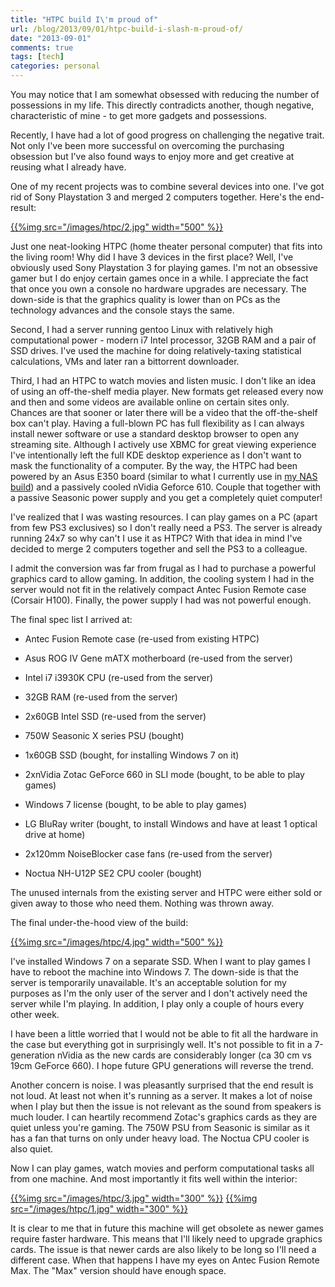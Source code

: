 ```yaml
---
title: "HTPC build I\'m proud of"
url: /blog/2013/09/01/htpc-build-i-slash-m-proud-of/
date: "2013-09-01"
comments: true
tags: [tech]
categories: personal
---
```


You may notice that I am somewhat obsessed with reducing the number of possessions in my life. This directly contradicts another, though negative, characteristic of mine - to get more gadgets and possessions.

Recently, I have had a lot of good progress on challenging the negative trait. Not only I've been more successful on overcoming the purchasing obsession but I've also found ways to enjoy more and get creative at reusing what I already have.

One of my recent projects was to combine several devices into one. I've got rid of Sony Playstation 3 and merged 2 computers together. Here's the end-result:

[{{%img src="/images/htpc/2.jpg" width="500" %}}](/images/htpc/2.jpg)

<!--more-->

Just one neat-looking HTPC (home theater personal computer) that fits into the living room! Why did I have 3 devices in the first place? Well, I've obviously used Sony Playstation 3 for playing games. I'm not an obsessive gamer but I do enjoy certain games once in a while. I appreciate the fact that once you own a console no hardware upgrades are necessary. The down-side is that the graphics quality is lower than on PCs as the technology advances and the console stays the same.

Second, I had a server running gentoo Linux with relatively high computational power - modern i7 Intel processor, 32GB RAM and a pair of SSD drives. I've used the machine for doing relatively-taxing statistical calculations, VMs and later ran a bittorrent downloader.

Third, I had an HTPC to watch movies and listen music. I don't like an idea of using an off-the-shelf media player. New formats get released every now and then and some videos are available online on certain sites only. Chances are that sooner or later there will be a video that the off-the-shelf box can't play. Having a full-blown PC has full flexibility as I can always install newer software or use a standard desktop browser to open any streaming site. Although I actively use XBMC for great viewing experience I've intentionally left the full KDE desktop experience as I don't want to mask the functionality of a computer. By the way, the HTPC had been powered by an Asus E350 board (similar to what I currently use in [my NAS build](http://pisarenko.net/blog/2013/08/28/impressions-from-freenas/)) and a passively cooled nVidia Geforce 610. Couple that together with a passive Seasonic power supply and you get a completely quiet computer!

I've realized that I was wasting resources. I can play games on a PC (apart from few PS3 exclusives) so I don't really need a PS3. The server is already running 24x7 so why can't I use it as HTPC? With that idea in mind I've decided to merge 2 computers together and sell the PS3 to a colleague.

I admit the conversion was far from frugal as I had to purchase a powerful graphics card to allow gaming. In addition, the cooling system I had in the server would not fit in the relatively compact Antec Fusion Remote case (Corsair H100). Finally, the power supply I had was not powerful enough.

The final spec list I arrived at:

* Antec Fusion Remote case (re-used from existing HTPC)

* Asus ROG IV Gene mATX motherboard (re-used from the server)

* Intel i7 i3930K CPU (re-used from the server)

* 32GB RAM (re-used from the server)

* 2x60GB Intel SSD (re-used from the server)

* 750W Seasonic X series PSU (bought)

* 1x60GB SSD (bought, for installing Windows 7 on it)

* 2xnVidia Zotac GeForce 660 in SLI mode (bought, to be able to play games)

* Windows 7 license (bought, to be able to play games)

* LG BluRay writer (bought, to install Windows and have at least 1 optical drive at home)

* 2x120mm NoiseBlocker case fans (re-used from the server)

* Noctua NH-U12P SE2 CPU cooler (bought)

The unused internals from the existing server and HTPC were either sold or given away to those who need them. Nothing was thrown away.

The final under-the-hood view of the build:

[{{%img src="/images/htpc/4.jpg" width="500" %}}](/images/htpc/4.jpg)

I've installed Windows 7 on a separate SSD. When I want to play games I have to reboot the machine into Windows 7. The down-side is that the server is temporarily unavailable. It's an acceptable solution for my purposes as I'm the only user of the server and I don't actively need the server while I'm playing. In addition, I play only a couple of hours every other week.

I have been a little worried that I would not be able to fit all the hardware in the case but everything got in surprisingly well. It's not possible to fit in a 7-generation nVidia as the new cards are considerably longer (ca 30 cm vs 19cm GeForce 660). I hope future GPU generations will reverse the trend.

Another concern is noise. I was pleasantly surprised that the end result is not loud. At least not when it's running as a server. It makes a lot of noise when I play but then the issue is not relevant as the sound from speakers is much louder. I can heartily recommend Zotac's graphics cards as they are quiet unless you're gaming. The 750W PSU from Seasonic is similar as it has a fan that turns on only under heavy load. The Noctua CPU cooler is also quiet.

Now I can play games, watch movies and perform computational tasks all from one machine. And most importantly it fits well within the interior:

[{{%img src="/images/htpc/3.jpg" width="300" %}}](/images/htpc/3.jpg) [{{%img src="/images/htpc/1.jpg" width="300" %}}](/images/htpc/1.jpg)

It is clear to me that in future this machine will get obsolete as newer games require faster hardware. This means that I'll likely need to upgrade graphics cards. The issue is that newer cards are also likely to be long so I'll need a different case. When that happens I have my eyes on Antec Fusion Remote Max. The "Max" version should have enough space.